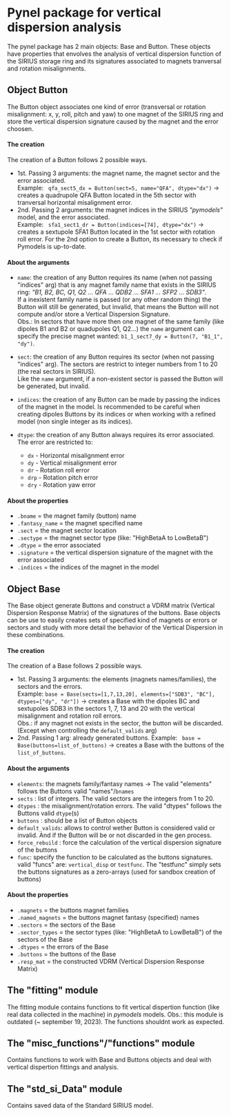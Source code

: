 # Pynel package for vertical dispersion analysis

The pynel package has 2 main objects: Base and Button. These objects have properties that envolves the analysis of vertical dispersion function of the SIRIUS storage ring and its signatures associated to magnets tranversal and rotation misalignments.

## Object Button

The Button object associates one kind of error (transversal or rotation misalignment: x, y, roll, pitch and yaw) to one magnet of the SIRIUS ring and store the vertical dispersion signature caused by the magnet and the error choosen.

#### The creation
The creation of a Button follows 2 possible ways. 
- 1st. Passing 3 arguments: the magnet name, the magnet sector and the error associated. \
Example: ``` qfa_sect5_dx = Button(sect=5, name="QFA", dtype="dx")``` -> creates a quadrupole QFA Button located in the 5th sector with tranversal horizontal misalignment error. 
- 2nd. Passing 2 arguments: the magnet indices in the SIRIUS _"pymodels"_ model, and the error associated. \
Example: ``` sfa1_sect1_dr = Button(indices=[74], dtype="dx")``` -> creates a sextupole SFA1 Button located in the 1st sector with rotation roll error. 
For the 2nd option to create a Button, its necessary to check if Pymodels is up-to-date.

#### About the arguments
- ```name```: the creation of any Button requires its name (when not passing "indices" arg) that is any magnet family name that exists in the SIRIUS ring: _"B1, B2, BC, Q1, Q2 ... QFA ... QDB2 ... SFA1 ... SFP2 ... SDB3"_. \
If a inexistent family name is passed (or any other random thing) the Button will still be generated, but invalid, that means the Button will not compute and/or store a Vertical Dispersion Signature. \
Obs.: In sectors that have more then one magnet of the same family (like dipoles B1 and B2 or quadupoles Q1, Q2...) the ```name``` argument can specify the precise magnet wanted: ```b1_1_sect7_dy = Button(7, "B1_1", "dy")```.

- ```sect```: the creation of any Button requires its sector (when not passing "indices" arg). The sectors are restrict to integer numbers from 1 to 20 (the real sectors in SIRIUS). \
Like the ```name``` argument, if a non-existent sector is passed the Button will be generated, but invalid.

- ```indices```: the creation of any Button can be made by passing the indices of the magnet in the model. Is recommended to be careful when creating dipoles Buttons by its indices or when working with a refined model (non single integer as its indices).

- ```dtype```: the creation of any Button always requires its error associated. The error are restricted to: 
    - ```dx``` - Horizontal misalignment error
    - ```dy``` - Vertical misalignment error
    - ```dr``` - Rotation roll error
    - ```drp``` - Rotation pitch error
    - ```dry``` - Rotation yaw error 

#### About the properties
- ```.bname``` = the magnet family (button) name
- ```.fantasy_name``` = the magnet specified name
- ```.sect``` = the magnet sector location
- ```.sectype``` = the magnet sector type (like: "HighBetaA to LowBetaB") 
- ```.dtype``` = the error associated
- ```.signature``` = the vertical dispersion signature of the magnet with the error associated
- ```.indices```  = the indices of the magnet in the model

## Object Base
The Base object generate Buttons and construct a VDRM matrix (Vertical Dispersion Response Matrix) of the signatures of the buttons. Base objects can be use to easily creates sets of specified kind of magnets or errors or sectors and study with more detail the behavior of the Vertical Dispersion in these combinations.

#### The creation
The creation of a Base follows 2 possible ways. 
- 1st. Passing 3 arguments: the elements (magnets names/families), the sectors and the errors. \
Example: ```base = Base(sects=[1,7,13,20], elements=["SDB3", "BC"], dtypes=["dy", "dr"])``` -> creates a Base with the dipoles BC and sextupoles SDB3 in the sectors 1, 7, 13 and 20 with the vertical misalignment and rotation roll errors. \
Obs.: if any magnet not exists in the sector, the button will be discarded. (Except when controlling the ```default_valids``` arg)
- 2nd. Passing 1 arg: already generated buttons. Example: ``` base = Base(buttons=list_of_buttons)``` -> creates a Base with the buttons of the ```list_of_buttons```.

#### About the arguments
- ```elements```: the magnets family/fantasy names -> The valid "elements" follows the Buttons valid "names"/```bnames```
- ```sects``` : list of integers. The valid sectors are the integers from 1 to 20.
- ```dtypes``` : the misalignment/rotation errors. The valid "dtypes" follows the Buttons valid ```dtype```(s)
- ```buttons``` : should be a list of Button objects
- ```default_valids```: allows to control wether Button is considered valid or invalid. And if the Button will be or not discarded in the gen process.
- ```force_rebuild``` : force the calculation of the vertical dispersion signature of the buttons
- ```func```: specify the function to be calculated as the buttons signatures. valid "funcs" are: `vertical_disp` or `testfunc`. The "testfunc" simply sets the buttons signatures as a zero-arrays (used for sandbox creation of buttons)

#### About the properties
- ```.magnets``` = the buttons magnet families
- ```.named_magnets``` = the buttons magnet fantasy (specified) names
- ```.sectors``` = the sectors of the Base
- ```.sector_types``` = the sector types (like: "HighBetaA to LowBetaB") of the sectors of the Base
- ```.dtypes``` = the errors of the Base
- ```.buttons``` = the buttons of the Base
- ```.resp_mat``` = the constructed VDRM (Vertical Dispersion Response Matrix)

## The "fitting" module

The fitting module contains functions to fit vertical dispertion function (like real data collected in the machine) in _pymodels_ models.
Obs.: this module is outdated (~ september 19, 2023). The functions shouldnt work as expected.

## The "misc_functions"/"functions" module

Contains functions to work with Base and Buttons objects and deal with vertical dispertion fittings and analysis.

## The "std_si_Data" module

Contains saved data of the Standard SIRIUS model.